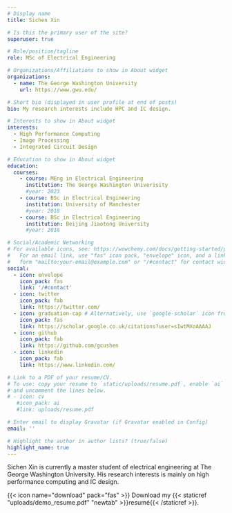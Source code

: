 ```yaml
---
# Display name
title: Sichen Xin

# Is this the primary user of the site?
superuser: true

# Role/position/tagline
role: MSc of Electrical Engineering

# Organizations/Affiliations to show in About widget
organizations:
  - name: The George Washington University
    url: https://www.gwu.edu/

# Short bio (displayed in user profile at end of posts)
bio: My research interests include HPC and IC design.

# Interests to show in About widget
interests:
  - High Performance Computing
  - Image Processing
  - Integrated Circuit Design

# Education to show in About widget
education:
  courses:
    - course: MEng in Electrical Engineering
      institution: The George Washington Univerisity
      #year: 2023
    - course: BSc in Electrical Engineering
      institution: University of Manchester
      #year: 2018
    - course: BSc in Electrical Engineering
      institution: Beijing Jiaotong University
      #year: 2018

# Social/Academic Networking
# For available icons, see: https://wowchemy.com/docs/getting-started/page-builder/#icons
#   For an email link, use "fas" icon pack, "envelope" icon, and a link in the
#   form "mailto:your-email@example.com" or "/#contact" for contact widget.
social:
  - icon: envelope
    icon_pack: fas
    link: '/#contact'
  - icon: twitter
    icon_pack: fab
    link: https://twitter.com/
  - icon: graduation-cap # Alternatively, use `google-scholar` icon from `ai` icon pack
    icon_pack: fas
    link: https://scholar.google.co.uk/citations?user=sIwtMXoAAAAJ
  - icon: github
    icon_pack: fab
    link: https://github.com/gcushen
  - icon: linkedin
    icon_pack: fab
    link: https://www.linkedin.com/

# Link to a PDF of your resume/CV.
# To use: copy your resume to `static/uploads/resume.pdf`, enable `ai` icons in `params.toml`,
# and uncomment the lines below.
# - icon: cv
   #icon_pack: ai
   #link: uploads/resume.pdf

# Enter email to display Gravatar (if Gravatar enabled in Config)
email: ''

# Highlight the author in author lists? (true/false)
highlight_name: true
---
```


Sichen Xin is currently a master student of electrical engineering at The George Washington University. His research interests is mainly on high performance computing and IC design.


{{< icon name="download" pack="fas" >}} Download my {{< staticref "uploads/demo_resume.pdf" "newtab" >}}resumé{{< /staticref >}}.
